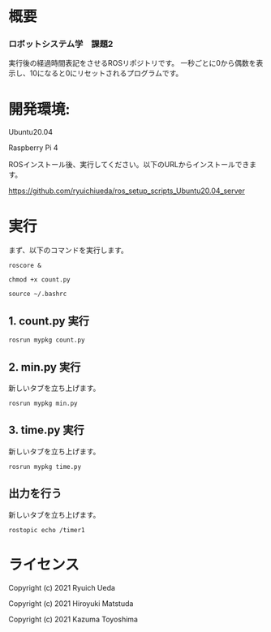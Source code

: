 # 概要
### ロボットシステム学　課題2
実行後の経過時間表記をさせるROSリポジトリです。
一秒ごとに0から偶数を表示し、10になると0にリセットされるプログラムです。

# 開発環境:
Ubuntu20.04

Raspberry Pi 4

ROSインストール後、実行してください。以下のURLからインストールできます。

https://github.com/ryuichiueda/ros_setup_scripts_Ubuntu20.04_server

# 実行

まず、以下のコマンドを実行します。

 ```
roscore &
 ```
 ```
chmod +x count.py
 ```
  ```
source ~/.bashrc
```

## 1. count.py 実行

 ```
rosrun mypkg count.py
 ```
 
## 2. min.py 実行

新しいタブを立ち上げます。

  ```
rosrun mypkg min.py
 ```

## 3. time.py 実行

新しいタブを立ち上げます。

  ```
rosrun mypkg time.py
  ```

## 出力を行う

新しいタブを立ち上げます。

 ```
rostopic echo /timer1
 ```

# ライセンス
Copyright (c) 2021 Ryuich Ueda

Copyright (c) 2021 Hiroyuki Matstuda

Copyright (c) 2021 Kazuma Toyoshima
